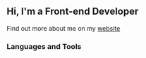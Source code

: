 ## Hi, I'm a Front-end Developer

Find out more about me on my [website](https://westbrookdaniel.com/)

### Languages and Tools